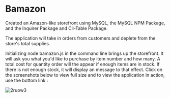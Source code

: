 # Bamazon

Created an Amazon-like storefront using MySQL, the MySQL NPM Package, and the Inquirer Package and Cli-Table Package.

The application will take in orders from customers and deplete from the store's total supplies.

Initializing node bamazon.js in the command line brings up the storefront. It will ask you what you'd like to purchase by item number and how many.  A total cost for quantity order will the appear if enough items are in stock.  If there is not enough stock, it will display an message to that effect.  Click on the screenshots below to view full size and to view the application in action, use the bottom link :

![2ruow3](https://user-images.githubusercontent.com/36867791/51626856-17bc6c00-1f06-11e9-8526-2a25ff62109f.gif)



